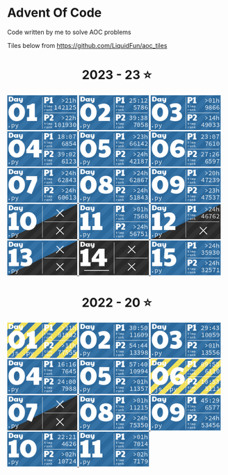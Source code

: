 # Advent Of Code
Code written by me to solve AOC problems

Tiles below from https://github.com/LiquidFun/aoc_tiles

<!-- AOC TILES BEGIN -->
<h1 align="center">
  2023 - 23 ⭐
</h1>
<a href="2023/day1/day1.py">
  <img src=".aoc_tiles/tiles/2023/01.png" width="161px">
</a>
<a href="2023/day2/day2.py">
  <img src=".aoc_tiles/tiles/2023/02.png" width="161px">
</a>
<a href="2023/day3/day3.py">
  <img src=".aoc_tiles/tiles/2023/03.png" width="161px">
</a>
<a href="2023/day4/day4.py">
  <img src=".aoc_tiles/tiles/2023/04.png" width="161px">
</a>
<a href="2023/day5/day5.py">
  <img src=".aoc_tiles/tiles/2023/05.png" width="161px">
</a>
<a href="2023/day6/day6.py">
  <img src=".aoc_tiles/tiles/2023/06.png" width="161px">
</a>
<a href="2023/day7/day7.py">
  <img src=".aoc_tiles/tiles/2023/07.png" width="161px">
</a>
<a href="2023/day8/day8.py">
  <img src=".aoc_tiles/tiles/2023/08.png" width="161px">
</a>
<a href="2023/day9/day9.py">
  <img src=".aoc_tiles/tiles/2023/09.png" width="161px">
</a>
<a href="2023/day10/day10.py">
  <img src=".aoc_tiles/tiles/2023/10.png" width="161px">
</a>
<a href="2023/day11/day11.py">
  <img src=".aoc_tiles/tiles/2023/11.png" width="161px">
</a>
<a href="2023/day12/day12.py">
  <img src=".aoc_tiles/tiles/2023/12.png" width="161px">
</a>
<a href="2023/day13/day13.py">
  <img src=".aoc_tiles/tiles/2023/13.png" width="161px">
</a>
<a href="None">
  <img src=".aoc_tiles/tiles/2023/14.png" width="161px">
</a>
<a href="2023/day15/day15.py">
  <img src=".aoc_tiles/tiles/2023/15.png" width="161px">
</a>
<h1 align="center">
  2022 - 20 ⭐
</h1>
<a href="2022/day1/day1_reindeer.js">
  <img src=".aoc_tiles/tiles/2022/01.png" width="161px">
</a>
<a href="2022/day2/day2_rps.py">
  <img src=".aoc_tiles/tiles/2022/02.png" width="161px">
</a>
<a href="2022/day3/day3_ruck.py">
  <img src=".aoc_tiles/tiles/2022/03.png" width="161px">
</a>
<a href="2022/day4/day4_assignments.py">
  <img src=".aoc_tiles/tiles/2022/04.png" width="161px">
</a>
<a href="2022/day5/day5_crates.py">
  <img src=".aoc_tiles/tiles/2022/05.png" width="161px">
</a>
<a href="2022/day6/day6_message.js">
  <img src=".aoc_tiles/tiles/2022/06.png" width="161px">
</a>
<a href="2022/day7/day7_dirs.py">
  <img src=".aoc_tiles/tiles/2022/07.png" width="161px">
</a>
<a href="2022/day8/day8_trees.py">
  <img src=".aoc_tiles/tiles/2022/08.png" width="161px">
</a>
<a href="2022/day9/day9_rope.py">
  <img src=".aoc_tiles/tiles/2022/09.png" width="161px">
</a>
<a href="2022/day10/check_inputs.py">
  <img src=".aoc_tiles/tiles/2022/10.png" width="161px">
</a>
<a href="2022/day11/day11_.py">
  <img src=".aoc_tiles/tiles/2022/11.png" width="161px">
</a>
<!-- AOC TILES END -->